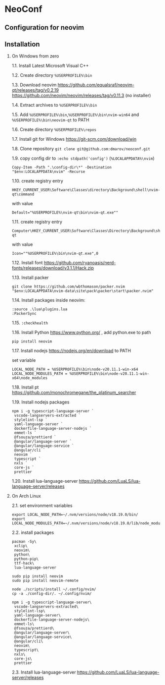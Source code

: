# NeoConf

## Configuration for neovim

## Installation

1. On Windows from zero

    1.1. Install Latest Microsoft Visual C++

    1.2. Create directory `%USERPROFILE%\bin`

    1.3. Download neovim https://github.com/equalsraf/neovim-qt/releases/tag/v0.2.19 https://github.com/neovim/neovim/releases/tag/v0.11.3 (no installer)

    1.4. Extract archives to `%USERPROFILE%\bin`

    1.5. Add `%USERPROFILE%\bin`,`%USERPROFILE%\bin\nvim-win64` and `%USERPROFILE%\bin\neovim-qt` to PATH

    1.6. Create directory `%USERPROFILE%\repos`

    1.7. Install git for Windows https://git-scm.com/download/win

    1.8. Clone repository `git clone git@github.com:dmarov/neoconf.git`

    1.9. copy config dir to `:echo stdpath('config')` (`%LOCALAPPDATA%\nvim`)

    ```
    Copy-Item -Path ".\config-dir\*" -Destination "$env:LOCALAPPDATA\nvim" -Recurse
    ```

    1.10. create registry entry

    ```
    HKEY_CURRENT_USER\Software\Classes\directory\Background\shell\nvim-qt\command
    ```

    with value

    ```
    Default="%USERPROFILE%\nvim-qt\bin\nvim-qt.exe""
    ```

    1.11. create registry entry

    ```
    Computer\HKEY_CURRENT_USER\Software\Classes\Directory\Background\shell\nvim-qt
    ```

    with value

    ```
    Icon=""%USERPROFILE%\bin\nvim-qt.exe",0
    ```

    1.12. Install font https://github.com/ryanoasis/nerd-fonts/releases/download/v3.1.1/Hack.zip

    1.13. Install packer

    ```
    git clone https://github.com/wbthomason/packer.nvim "$env:LOCALAPPDATA\nvim-data\site\pack\packer\start\packer.nvim"
    ```

    1.14. Install packages inside neovim:

    ```
    :source .\lua\plugins.lua
    :PackerSync
    ```

    1.15. `:checkhealth`

    1.16. Install Python https://www.python.org/ , add python.exe to path

    ```
    pip install neovim
    ```

    1.17. Install nodejs https://nodejs.org/en/download to PATH

    set variable

    ```
    LOCAL_NODE_PATH = %USERPROFILE%\bin\node-v20.11.1-win-x64
    LOCAL_NODE_MODULES_PATH = %USERPROFILE%\bin\node-v20.11.1-win-x64\node_modules
    ```

    1.18.
    Install pt https://github.com/monochromegane/the_platinum_searcher

    1.19. Install nodejs packages

    ```
    npm i -g typescript-language-server `
     vscode-langservers-extracted `
     stylelint-lsp `
     yaml-language-server `
     dockerfile-language-server-nodejs `
     emmet-ls `
     @fsouza/prettierd `
     @angular/language-server `
     @angular/language-service `
     @angular/cli `
     neovim `
     typescript `
     nxls `
     core-js `
     prettier
    ```

    1.20. Install lua-language-server https://github.com/LuaLS/lua-language-server/releases

2. On Arch Linux

    2.1. set environment variables

    ```
    export LOCAL_NODE_PATH=~/.nvm/versions/node/v18.19.0/bin/
    export LOCAL_NODE_MODULES_PATH=~/.nvm/versions/node/v18.19.0/lib/node_modules/
    ```

    2.2. install packages

    ```
    pacman -Sy\
     xclip\
     neovim\
     python\
     python-pip\
     ttf-hack\
     lua-language-server

    sudo pip install neovim
    sudo pip install neovim-remote

    node ./scripts/install ~/.config/nvim/
    cp -a ./config-dir/. ~/.config/nvim/

    npm i -g typescript-language-server\
     vscode-langservers-extracted\
     stylelint-lsp\
     yaml-language-server\
     dockerfile-language-server-nodejs\
     emmet-ls\
     @fsouza/prettierd\
     @angular/language-server\
     @angular/language-service\
     @angular/cli\
     neovim\
     typescript\
     nxls\
     core-js\
     prettier
    ```

    2.3. Install lua-language-server https://github.com/LuaLS/lua-language-server/releases
